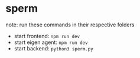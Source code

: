 # sperm

note: run these commands in their respective folders
- start frontend: `npm run dev`
- start eigen agent: `npm run dev`
- start backend: `python3 sperm.py`
